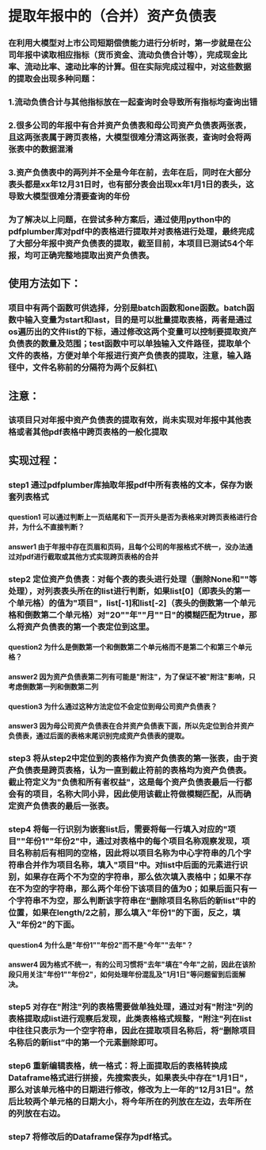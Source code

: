 # 提取年报中的（合并）资产负债表
### 在利用大模型对上市公司短期偿债能力进行分析时，第一步就是在公司年报中读取相应指标（货币资金、流动负债合计等），完成现金比率、流动比率、速动比率的计算。但在实际完成过程中，对这些数据的提取会出现多种问题：
### 1.流动负债合计与其他指标放在一起查询时会导致所有指标均查询出错
### 2.很多公司的年报中有合并资产负债表和母公司资产负债表两张表，且这两张表属于跨页表格，大模型很难分清这两张表，查询时会将两张表中的数据混淆
### 3.资产负债表中的两列并不全是今年在前，去年在后，同时在大部分表头都是xx年12月31日时，也有部分表会出现xx年1月1日的表头，这导致大模型很难分清要查询的年份
### 为了解决以上问题，在尝试多种方案后，通过使用python中的pdfplumber库对pdf中的表格进行提取并对表格进行处理，最终完成了大部分年报中资产负债表的提取，截至目前，本项目已测试54个年报，均可正确完整地提取出资产负债表。
## 使用方法如下：
### 项目中有两个函数可供选择，分别是batch函数和one函数。batch函数中输入变量为start和last，目的是可以批量提取表格，两者是通过os遍历出的文件list的下标，通过修改这两个变量可以控制要提取资产负债表的数量及范围；test函数中可以单独输入文件路径，提取单个文件的表格，方便对单个年报进行资产负债表的提取，注意，输入路径中，文件名称前的分隔符为两个反斜杠\\
## 注意：
### 该项目只对年报中资产负债表的提取有效，尚未实现对年报中其他表格或者其他pdf表格中跨页表格的一般化提取
## 实现过程：
### step1 通过pdfplumber库抽取年报pdf中所有表格的文本，保存为嵌套列表格式
#### question1 可以通过判断上一页结尾和下一页开头是否为表格来对跨页表格进行合并，为什么不直接判断？
#### answer1 由于年报中存在页眉和页码，且每个公司的年报格式不统一，没办法通过对pdf进行截取或其他方式实现跨页表格的合并
### step2 定位资产负债表：对每个表的表头进行处理（删除None和""等处理），对列表表头所在的list进行判断，如果list[0]（即表头的第一个单元格）的值为"项目"，list[-1]和list[-2]（表头的倒数第一个单元格和倒数第二个单元格）对"20""年""月""日"的模糊匹配为true，那么将资产负债表的第一个表定位到这里。
#### question2 为什么是倒数第一个和倒数第二个单元格而不是第二个和第三个单元格？
#### answer2 因为资产负债表第二列有可能是"附注"，为了保证不被"附注"影响，只考虑倒数第一列和倒数第二列
#### question3 为什么通过这种方法定位不会定位到母公司资产负债表？
#### answer3 因为母公司资产负债表在合并资产负债表下面，所以先定位到合并资产负债表，通过后面的表格末尾识别完成资产负债表的提取。
### step3 将从step2中定位到的表格作为资产负债表的第一张表，由于资产负债表是跨页表格，认为一直到截止符前的表格均为资产负债表。截止符定义为"负债和所有者权益"，这是每个资产负债表最后一行都会有的项目，名称大同小异，因此使用该截止符做模糊匹配，从而确定资产负债表的最后一张表。
### step4 将每一行识别为嵌套list后，需要将每一行填入对应的"项目""年份1""年份2"中，通过对表格中的每个项目名称观察发现，项目名称前后有相同的空格，因此将以项目名称为中心字符串的几个字符串合并作为项目名称，填入"项目"中。对list中后面的元素进行识别，如果存在两个不为空的字符串，那么依次填入表格中；如果不存在不为空的字符串，那么两个年份下该项目的值为0；如果后面只有一个字符串不为空，那么判断该字符串在“删除项目名称后的新list”中的位置，如果在length/2之前，那么填入"年份1"的下面，反之，填入"年份2"的下面。
#### question4 为什么是"年份1""年份2"而不是"今年""去年"？
#### answer4 因为格式不统一，有的公司习惯将"去年"填在"今年"之前，因此在该阶段只用关注"年份1""年份2"，如何处理年份混乱及"1月1日"等问题留到后面解决。
### step5 对存在"附注"列的表格需要做单独处理，通过对有"附注"列的表格提取成list进行观察后发现，此类表格格式规整，"附注"列在list中往往只表示为一个空字符串，因此在提取项目名称后，将“删除项目名称后的新list”中的第一个元素删除即可。
### step6 重新编辑表格，统一格式：将上面提取后的表格转换成Dataframe格式进行拼接，先搜索表头，如果表头中存在"1月1日"，那么对该单元格中的日期进行修改，修改为上一年的"12月31日"。然后比较两个单元格的日期大小，将今年所在的列放在左边，去年所在的列放在右边。
### step7 将修改后的Dataframe保存为pdf格式。
